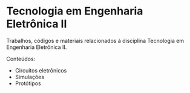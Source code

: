 # Tecnologia em Engenharia Eletrônica II

Trabalhos, códigos e materiais relacionados à disciplina Tecnologia em Engenharia Eletrônica II.

Conteúdos:
- Circuitos eletrônicos
- Simulações
- Protótipos
